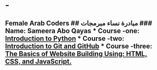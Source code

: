 # -
##  Female Arab Coders ## مبادرة نساء مبرمجات ### Name: Sameera Abo Qayas * __Course -one:__     [Introduction to Python](https://www.udemy.com/course/introduction-to-python) * __Course -two:__     [Introduction to Git and GitHub](https://www.udemy.com/course/introduction-to-git-and-github) * __Course -three:__      [The Basics of Website Building Using: HTML, CSS, and JavaScript.](https://www.udemy.com/course/html-css-javascript-arabic)
